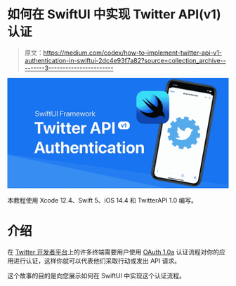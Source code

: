 # 如何在 SwiftUI 中实现 Twitter API(v1)认证

> 原文：<https://medium.com/codex/how-to-implement-twitter-api-v1-authentication-in-swiftui-2dc4e93f7a82?source=collection_archive---------3----------------------->

![](img/193857da1cb4e776e84f5e04514dd03d.png)

本教程使用 Xcode 12.4、Swift 5、iOS 14.4 和 TwitterAPI 1.0 编写。

# 介绍

在 [Twitter 开发者平台](https://developer.twitter.com/en)上的许多终端需要用户使用 [OAuth 1.0a](https://developer.twitter.com/en/docs/authentication/oauth-1-0a) 认证流程对你的应用进行认证，这样你就可以代表他们采取行动或发出 API 请求。

这个故事的目的是向您展示如何在 SwiftUI 中实现这个认证流程。